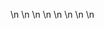 

















































\n
\n
\n
\n
\n
\n
\n
\n












































































































































































































